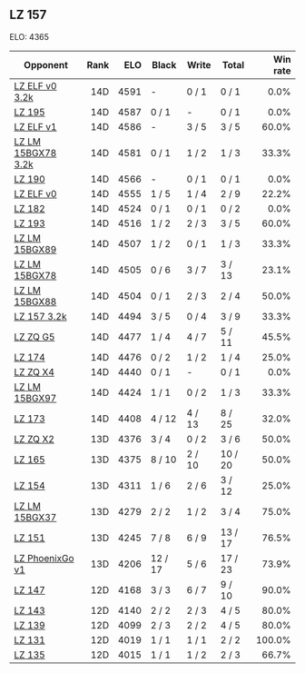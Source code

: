 ## LZ 157 ##

ELO: 4365

Opponent | Rank | ELO | Black | Write | Total | Win rate
---------|-----:|----:|-------|-------|-------|-------:
[LZ ELF v0 3.2k](LZ%20ELF%20v0%203.2k.md) | 14D | 4591 | - | 0 / 1 | 0 / 1 | 0.0%
[LZ 195](LZ%20195.md) | 14D | 4587 | 0 / 1 | - | 0 / 1 | 0.0%
[LZ ELF v1](LZ%20ELF%20v1.md) | 14D | 4586 | - | 3 / 5 | 3 / 5 | 60.0%
[LZ LM 15BGX78 3.2k](LZ%20LM%2015BGX78%203.2k.md) | 14D | 4581 | 0 / 1 | 1 / 2 | 1 / 3 | 33.3%
[LZ 190](LZ%20190.md) | 14D | 4566 | - | 0 / 1 | 0 / 1 | 0.0%
[LZ ELF v0](LZ%20ELF%20v0.md) | 14D | 4555 | 1 / 5 | 1 / 4 | 2 / 9 | 22.2%
[LZ 182](LZ%20182.md) | 14D | 4524 | 0 / 1 | 0 / 1 | 0 / 2 | 0.0%
[LZ 193](LZ%20193.md) | 14D | 4516 | 1 / 2 | 2 / 3 | 3 / 5 | 60.0%
[LZ LM 15BGX89](LZ%20LM%2015BGX89.md) | 14D | 4507 | 1 / 2 | 0 / 1 | 1 / 3 | 33.3%
[LZ LM 15BGX78](LZ%20LM%2015BGX78.md) | 14D | 4505 | 0 / 6 | 3 / 7 | 3 / 13 | 23.1%
[LZ LM 15BGX88](LZ%20LM%2015BGX88.md) | 14D | 4504 | 0 / 1 | 2 / 3 | 2 / 4 | 50.0%
[LZ 157 3.2k](LZ%20157%203.2k.md) | 14D | 4494 | 3 / 5 | 0 / 4 | 3 / 9 | 33.3%
[LZ ZQ G5](LZ%20ZQ%20G5.md) | 14D | 4477 | 1 / 4 | 4 / 7 | 5 / 11 | 45.5%
[LZ 174](LZ%20174.md) | 14D | 4476 | 0 / 2 | 1 / 2 | 1 / 4 | 25.0%
[LZ ZQ X4](LZ%20ZQ%20X4.md) | 14D | 4440 | 0 / 1 | - | 0 / 1 | 0.0%
[LZ LM 15BGX97](LZ%20LM%2015BGX97.md) | 14D | 4424 | 1 / 1 | 0 / 2 | 1 / 3 | 33.3%
[LZ 173](LZ%20173.md) | 14D | 4408 | 4 / 12 | 4 / 13 | 8 / 25 | 32.0%
[LZ ZQ X2](LZ%20ZQ%20X2.md) | 13D | 4376 | 3 / 4 | 0 / 2 | 3 / 6 | 50.0%
[LZ 165](LZ%20165.md) | 13D | 4375 | 8 / 10 | 2 / 10 | 10 / 20 | 50.0%
[LZ 154](LZ%20154.md) | 13D | 4311 | 1 / 6 | 2 / 6 | 3 / 12 | 25.0%
[LZ LM 15BGX37](LZ%20LM%2015BGX37.md) | 13D | 4279 | 2 / 2 | 1 / 2 | 3 / 4 | 75.0%
[LZ 151](LZ%20151.md) | 13D | 4245 | 7 / 8 | 6 / 9 | 13 / 17 | 76.5%
[LZ PhoenixGo v1](LZ%20PhoenixGo%20v1.md) | 13D | 4206 | 12 / 17 | 5 / 6 | 17 / 23 | 73.9%
[LZ 147](LZ%20147.md) | 12D | 4168 | 3 / 3 | 6 / 7 | 9 / 10 | 90.0%
[LZ 143](LZ%20143.md) | 12D | 4140 | 2 / 2 | 2 / 3 | 4 / 5 | 80.0%
[LZ 139](LZ%20139.md) | 12D | 4099 | 2 / 3 | 2 / 2 | 4 / 5 | 80.0%
[LZ 131](LZ%20131.md) | 12D | 4019 | 1 / 1 | 1 / 1 | 2 / 2 | 100.0%
[LZ 135](LZ%20135.md) | 12D | 4015 | 1 / 1 | 1 / 2 | 2 / 3 | 66.7%
